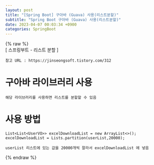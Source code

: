 ```yaml
---  
layout: post  
title: "[Spring Boot] 구아바 (Guava) 사용(리스트분할)"  
subtitle: "Spring Boot 구아바 (Guava) 사용(리스트분할)"  
date: 2023-04-07 00:03:34 +0900  
categories: SpringBoot  
---  
```

{% raw %}  
[ 스프링부트 - 리스트 분할 ]  
  
	참고 URL : https://jinseongsoft.tistory.com/312  
  
# 구아바 라이브러리 사용  
	해당 라이브러리를 사용하면 리스트를 분할할 수 있음  
  
# 사용 방법  
	List<List<UserVO>> excelDownloadList = new ArrayList<>();  
	excelDownloadList = Lists.partition(userList,20000);  
  
	userList 리스트에 있는 값을 20000개씩 잘라서 excelDownloadList 에 넣음                                                                                                                                                                                                                                                        
{% endraw %}